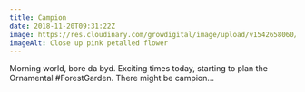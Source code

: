 ```yaml
---
title: Campion
date: 2018-11-20T09:31:22Z
image: https://res.cloudinary.com/growdigital/image/upload/v1542658060/B2E54F89-21D6-46F3-A08E-B2544F138FC5_gpm12i.jpg
imageAlt: Close up pink petalled flower
---
```


Morning world, bore da byd. Exciting times today, starting to plan the Ornamental #ForestGarden. There might be campion…
